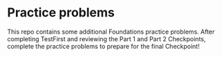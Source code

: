 # Practice problems

This repo contains some additional Foundations practice problems. After completing TestFirst and reviewing the Part 1 and Part 2 Checkpoints, complete the practice problems to prepare for the final Checkpoint!




